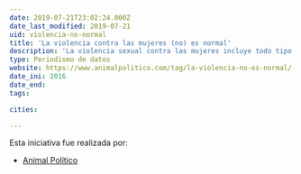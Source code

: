 ```yaml
---
date: 2019-07-21T23:02:24.000Z
date_last_modified: 2019-07-21
uid: violencia-no-normal
title: 'La violencia contra las mujeres (no) es normal'
description: 'La violencia sexual contra las mujeres incluye todo tipo de agresiones, desde agresiones de tipo verbal y física hasta tocamientos y violaciones. Sin embargo, el mayor número de agresiones suceden dentro de las instalaciones del Metro en CIudad de México. Esta investigación lo cuenta.'
type: Periodismo de datos
website: https://www.animalpolitico.com/tag/la-violencia-no-es-normal/
date_ini: 2016
date_end: 
tags:

cities: 

---
```


Esta iniciativa fue realizada por:

- [Animal Político](/organizaciones/animal-politico)
